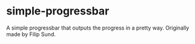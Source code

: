 # simple-progressbar
A simple progressbar that outputs the progress in a pretty way. Originally made by Filip Sund.
